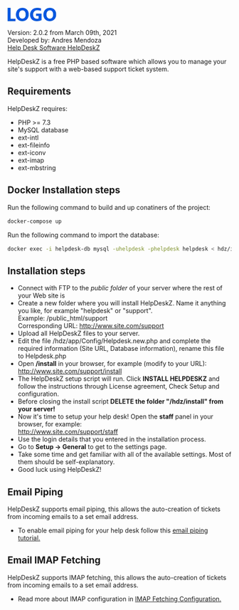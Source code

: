 ![](/assets/helpdeskz/images/logo.png)

Version: 2.0.2 from March 09th, 2021<br>
Developed by: Andres Mendoza<br>
[Help Desk Software HelpDeskZ](https://www.helpdeskz.com)

HelpDeskZ is a free PHP based software which allows you to manage your site's support with a web-based support ticket system.

## Requirements

HelpDeskZ requires:

- PHP >= 7.3
- MySQL database
- ext-intl
- ext-fileinfo
- ext-iconv
- ext-imap
- ext-mbstring

## Docker Installation steps

Run the following command to build and up conatiners of the project:
```bash
docker-compose up
```

Run the following command to import the database:

```bash
docker exec -i helpdesk-db mysql -uhelpdesk -phelpdesk helpdesk < hdz/install/db.sql
```

## Installation steps

- Connect with FTP to the <em>public folder</em> of your server where the rest of your Web site is
- Create a new folder where you will install HelpDeskZ. Name it anything you like, for example "helpdesk" or "support".<br>
Example: /public_html/support<br>
Corresponding URL: http://www.site.com/support
- Upload all HelpDeskZ files to your server.
- Edit the file /hdz/app/Config/Helpdesk.new.php and complete the required information (Site URL, Database information), rename this file to Helpdesk.php 
- Open **/install** in your browser, for example (modify to your URL):<br />
http://www.site.com/support/install
- The HelpDeskZ setup script will run. Click <strong>INSTALL HELPDESKZ</strong> and follow the instructions through License agreement, Check Setup and configuration.
- Before closing the install script **DELETE the folder "/hdz/install" from your server!**
- Now it's time to setup your help desk! Open the <strong>staff</strong> panel in your browser, for example:<br />
http://www.site.com/support/staff
- Use the login details that you entered in the installation process.
- Go to <strong>Setup -&gt; General</strong> to get to the settings page.
- Take some time and get familiar with all of the available settings. Most of them should be self-explanatory.
- Good luck using HelpDeskZ!

## Email Piping
HelpDeskZ supports email piping, this allows the auto-creation of tickets from incoming emails to a set email address.
- To enable email piping for your help desk follow this [email piping tutorial.](https://docs.helpdeskz.com/en/latest/configuration/email_piping/)

## Email IMAP Fetching
HelpDeskZ supports IMAP fetching, this allows the auto-creation of tickets from incoming emails to a set email address.
- Read more about IMAP configuration in [IMAP Fetching Configuration.](https://docs.helpdeskz.com/en/latest/configuration/email_imap/)